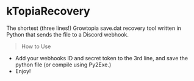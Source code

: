 # kTopiaRecovery
The shortest (three lines!) Growtopia save.dat recovery tool written in Python that sends the file to a Discord webhook.

> How to Use
- Add your webhooks ID and secret token to the 3rd line, and save the python file (or compile using Py2Exe.)
- Enjoy!
